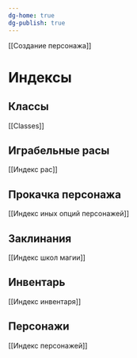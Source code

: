 ```yaml
---
dg-home: true
dg-publish: true
---
```

[[Создание персонажа]]

# Индексы 
## Классы

[[Classes]]

## Играбельные расы

[[Индекс рас]]

## Прокачка персонажа

[[Индекс иных опций персонажей]]

## Заклинания

[[Индекс школ магии]]

## Инвентарь

[[Индекс инвентаря]]

## Персонажи

[[Индекс персонажей]]